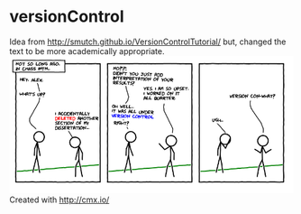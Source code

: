 # versionControl

Idea from http://smutch.github.io/VersionControlTutorial/ 
but, changed the text to be more academically appropriate.
<img src="https://github.com/kekoziar/versionControl/blob/master/vc-xkcd.PNG">
Created with http://cmx.io/
